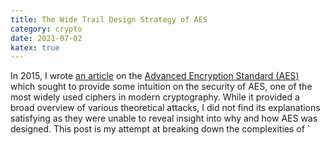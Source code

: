```yaml
---
title: The Wide Trail Design Strategy of AES
category: crypto
date: 2021-07-02
katex: true
---
```


In 2015, I wrote [an article](why-aes-is-secure) on the [Advanced Encryption Standard (AES)][advanced-encryption-standard] which sought to provide some intuition on the security of AES, one of the most widely used ciphers in modern cryptography. While it provided a broad overview of various theoretical attacks, I did not find its explanations satisfying as they were unable to reveal insight into why and how AES was designed. This post is my attempt at breaking down the complexities of `

[why-aes-is-secure]: /posts/crypto/why-aes-is-secure.html
[advanced-encryption-standard]: https://en.wikipedia.org/wiki/Advanced_Encryption_Standard "Advanced Encryption Standard"
